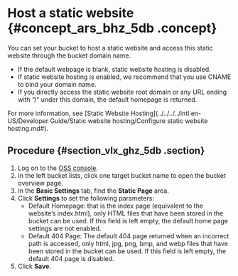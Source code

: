 # Host a static website {#concept_ars_bhz_5db .concept}

You can set your bucket to host a static website and access this static website through the bucket domain name.

-   If the default webpage is blank, static website hosting is disabled.
-   If static website hosting is enabled, we recommend that you use CNAME to bind your domain name.
-   If you directly access the static website root domain or any URL ending with “/“ under this domain, the default homepage is returned.

For more information, see [Static Website Hosting](../../../../intl.en-US/Developer Guide/Static website hosting/Configure static website hosting.md#).

## Procedure {#section_vlx_ghz_5db .section}

1.  Log on to the [OSS console](https://oss.console.aliyun.com/).
2.  In the left bucket lists, click one target bucket name to open the bucket overview page.
3.  In the **Basic Settings** tab, find the **Static Page** area.
4.  Click **Settings** to set the following parameters:
    -   Default Homepage: that is the index page \(equivalent to the website’s index.html\), only HTML files that have been stored in the bucket can be used. If this field is left empty, the default home page settings are not enabled.
    -   Default 404 Page: The default 404 page returned when an incorrect path is accessed, only html, jpg, png, bmp, and webp files that have been stored in the bucket can be used. If this field is left empty, the default 404 page is disabled.
5.  Click **Save**.

